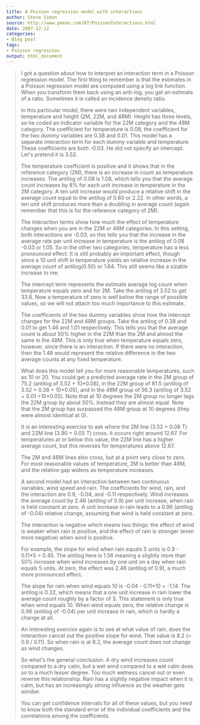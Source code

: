```yaml
---
title: A Poisson regression model with interactions
author: Steve Simon
source: http://www.pmean.com/07/PoissonInteractions.html
date: 2007-12-12
categories:
- Blog post
tags:
- Poisson regression 
output: html_document
---
```

> I got a question about how to interpret an interaction term in a
> Poisson regression model. The first thing to remember is that the
> estimates in a Poisson regression model are computed using a log link
> function. When you transform them back using an anti-log, you get an
> estimate of a ratio. Sometimes it is called an incidence density
> ratio.
>
> In this particular model, there were two independent variables,
> temperature and height (2M, 22M, and 48M). Height has three levels, so
> he coded an indicator variable for the 22M category and the 48M
> category. The coefficient for temperature is 0.08, the coefficient for
> the two dummy variables are 0.38 and 0.01. This model has a separate
> interaction term for each dummy variable and temperature. These
> coefficients are both -0.03. He did not specify an intercept. Let's
> pretend it is 3.52.
>
> The temperature coefficient is positive and it shows that in the
> reference category (2M), there is an increase in count as temperature
> increases. The antilog of 0.08 is 1.08, which tells you that the
> average count increases by 8% for each unit increase in temperature in
> the 2M category. A ten unit increase would produce a relative shift in
> the average count equal to the antilog of 0.80 or 2.22. In other
> words, a ten unit shift produces more than a doubling in average count
> (again remember that this is for the reference category of 2M).
>
> The interaction terms show how much the effect of temperature changes
> when you are in the 22M or 48M categories. In this setting, both
> interactions are -0.03, so this tells you that the increase in the
> average rate per unit increase in temperature is the antilog of 0.08
> -0.03 or 1.05. So in the other two categories, temperature has a less
> pronounced effect. It is sitll probably an important effect, though
> since a 10 unit shift in temperature yields an relative increase in
> the average count of antilog(0.50) or 1.64. This still seems like a
> sizable increase to me.
>
> The intercept term represents the estimate average log count when
> temperature equals zero and for 2M. Take the antilog of 3.52 to get
> 33.8. Now a temperature of zero is well below the range of possible
> values, so we will not attach too much importance to this estimate.
>
> The coefficients of the two dummy variables show how the intercept
> changes for the 22M and 48M groups. Take the antilog of 0.38 and 0.01
> to get 1.46 and 1.01 respectively. This tells you that the average
> count is about 50% higher in the 22M than the 2M and almost the same
> in the 48M. This is only true when temperature equals zero, however,
> since there is an interaction. If there were no interaction, then the
> 1.46 would represent the relative difference in the two average counts
> at any fixed temperature.
>
> What does this model tell you for more reasonable temperatures, such
> as 10 or 20. You could get a predicted average rate in the 2M group of
> 75.2 (antilog of 3.52 + 10\*0.08), in the 22M group of 81.5 (antilog
> of 3.52 + 0.38 + 10\*0.05), and in the 48M group of 56.3 (antilog of
> 3.52 + 0.01 +10\*0.05). Note that at 10 degrees the 2M group no longer
> lags the 22M group by about 50%. Instead they are almost equal. Note
> that the 2M group has surpassed the 48M group at 10 degrees (they were
> almost identical at 0).
>
> It is an interesting exercise to ask where the 2M line (3.52 + 0.08 T)
> and 22M line (3.90 + 0.05 T) cross. It occurs right around 12.67. For
> temperatures at or below this value, the 22M line has a higher average
> count, but this reverses for temperatures above 12.67.
>
> The 2M and 48M lines also cross, but at a point very close to zero.
> For most reasonable values of temperature, 2M is better than 48M, and
> the relative gap widens as temperature increases.
>
> A second model had an interaction between two continuous variables,
> wind speed and rain. The coefficients for wind, rain, and the
> interaction are 0.9, -0.04, and -0.11 respectively. Wind increases the
> average count by 2.46 (antilog of 0.9) per unit increase, when rain is
> held constant at zero. A unit increase in rain leads to a 0.96
> (antilog of -0.04) relative change, assuming that wind is held
> constant at zero.
>
> The interaction is negative which means two things: the effect of wind
> is weaker when rain is positive, and the effect of rain is stronger
> (even more negative) when wind is positive.
>
> For example, the slope for wind when rain equals 5 units is 0.9 -
> 0.11\*5 = 0.45. The antilog here is 1.56 meaning a slightly more than
> 50% increase when wind increases by one unit on a day when rain equals
> 5 units. At zero, the effect was 2.46 (antilog of 0.9), a much more
> pronounced effect.
>
> The slope for rain when wind equals 10 is -0.04 - 0.11\*10 = -1.14.
> The antilog is 0.32, which means that a one unit increase in rain
> lower the average count roughly by a factor of 3. This statement is
> only true when wind equals 10. When wind equals zero, the relative
> change is 0.96 (antilog of -0.04) per unit increase in rain, which is
> hardly a change at all.
>
> An interesting exercise again is to see at what value of rain, does
> the interaction cancel out the positive slope for wind. That value is
> 8.2 (= 0.9 / 0.11). So when rain is at 8.2, the average count does not
> change as wind changes.
>
> So what's the general conclusion. A dry wind increases count compared
> to a dry calm, but a wet wind compared to a wet calm does so to a much
> lesser degree. Too much wetness cancel out or even reverse this
> relationship. Rain has a slightly negative impact when it is calm, but
> has an increasingly strong influence as the weather gets windier.
>
> You can get confidence intervals for all of these values, but you need
> to know both the standard error of the individual coefficients and the
> correlations among the coefficients.
